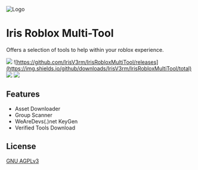 ![Logo](https://cdn.discordapp.com/attachments/736799946203988040/953650814818349116/ForIris2White.png)

# Iris Roblox Multi-Tool

Offers a selection of tools to help within your roblox experience.

![](https://img.shields.io/badge/License-GNU%20AGPL%20v3-yellow.svg)
![https://github.com/IrisV3rm/IrisRobloxMultiTool/releases](https://img.shields.io/github/downloads/IrisV3rm/IrisRobloxMultiTool/total) 
![](https://img.shields.io/twitch/status/irisdev?style=social)
![](https://img.shields.io/youtube/channel/subscribers/UC7eKTp0XmY1WwrLBndraSHA?style=social)
## Features

- Asset Downloader
- Group Scanner
- WeAreDevs(.)net KeyGen
- Verified Tools Download


## License

[GNU AGPLv3](https://choosealicense.com/licenses/agpl-3.0/)

